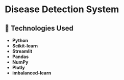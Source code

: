 # Disease Detection System

## :hammer: Technologies Used

- **Python**
- **Scikit-learn**
- **Streamlit**
- **Pandas**
- **NumPy**
- **Plotly**
- **imbalanced-learn**



